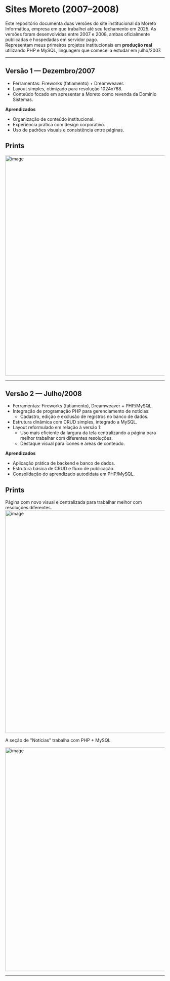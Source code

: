 # Sites Moreto (2007–2008)

Este repositório documenta duas versões do site institucional da Moreto Informática, empresa em que trabalhei até seu fechamento em 2025. As versões foram desenvolvidas entre 2007 e 2008, ambas oficialmente publicadas e hospedadas em servidor pago.  
Representam meus primeiros projetos institucionais em **produção real** utilizando PHP e MySQL, linguagem que comecei a estudar em julho/2007.

---

## Versão 1 — Dezembro/2007

- Ferramentas: Fireworks (fatiamento) + Dreamweaver.  
- Layout simples, otimizado para resolução 1024x768.  
- Conteúdo focado em apresentar a Moreto como revenda da Domínio Sistemas.  

**Aprendizados**  
- Organização de conteúdo institucional.  
- Experiência prática com design corporativo.  
- Uso de padrões visuais e consistência entre páginas.  

## Prints ##

<img width="789" height="695" alt="image" src="https://github.com/user-attachments/assets/a1970446-405b-462f-8aef-f72e5111fad7" />

---

## Versão 2 — Julho/2008

- Ferramentas: Fireworks (fatiamento), Dreamweaver + PHP/MySQL.  
- Integração de programação PHP para gerenciamento de notícias:  
  - Cadastro, edição e exclusão de registros no banco de dados.  
- Estrutura dinâmica com CRUD simples, integrado a MySQL.  
- Layout reformulado em relação à versão 1:
  - Uso mais eficiente da largura da tela centralizando a página para melhor trabalhar com diferentes resoluções.  
  - Destaque visual para ícones e áreas de conteúdo.  

**Aprendizados**  
- Aplicação prática de backend e banco de dados.  
- Estrutura básica de CRUD e fluxo de publicação.  
- Consolidação do aprendizado autodidata em PHP/MySQL.  

## Prints ##

Página com novo visual e centralizada para trabalhar melhor com resoluções diferentes.
<img width="850" height="703" alt="image" src="https://github.com/user-attachments/assets/2929fd28-a9ff-43c5-96ec-023d5b501366" />

A seção de "Notícias" trabalha com PHP + MySQL

<img width="900" height="706" alt="image" src="https://github.com/user-attachments/assets/cfe904d6-a484-45b9-bf35-f5b49363c688" />


---
